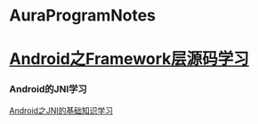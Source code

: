 # AuraProgramNotes



[Android之Framework层源码学习](https://github.com/FrewenWong/AuraProgramNotes/tree/main/04.Android/04.Android之Framework层源码)
=======




### Android的JNI学习

[Android之JNI的基础知识学习](https://github.com/FrewenWong/AuraProgramNotes/tree/main/04.Android/21.Android%E4%B9%8BNative%E5%BC%80%E5%8F%91/01.Android%E4%B9%8BJNI%E5%9F%BA%E7%A1%80%E5%AD%A6%E4%B9%A0)




